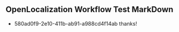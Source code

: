 ## OpenLocalization Workflow Test MarkDown
* 580ad0f9-2e10-411b-ab91-a988cd4f14ab thanks!

<!--HONumber=Aug16_HO1-->


